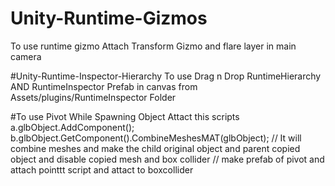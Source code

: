 # Unity-Runtime-Gizmos
To use runtime gizmo Attach Transform Gizmo and flare layer in main camera

#Unity-Runtime-Inspector-Hierarchy
To use Drag n Drop RuntimeHierarchy AND RuntimeInspector Prefab in canvas from Assets/plugins/RuntimeInspector Folder

#To use Pivot While Spawning Object Attact this scripts 
a.glbObject.AddComponent<MeshCombine>();
b.glbObject.GetComponent<MeshCombine>().CombineMeshesMAT(glbObject);
// It will combine meshes and make the child original object and parent copied object and disable copied mesh and box collider 
// make prefab of pivot and attach pointtt script and attact to boxcollider
